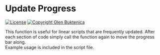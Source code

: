 # Update Progress

[![License](https://img.shields.io/badge/License-MIT-blue.svg)](https://opensource.org/licenses/MIT)
[![Copyright Glen Buktenica](https://img.shields.io/badge/Copyright-Glen_Buktenica-blue.svg)](http://buktenica.com)

This function is useful for linear scripts that are frequently updated. After each section of code simply call the function again to move the progress bar along.  
Example usage is included in the script file.
